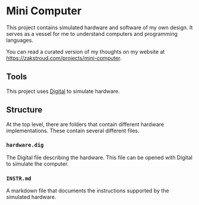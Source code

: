 # Mini Computer
This project contains simulated hardware and software of my own design. It serves as a vessel for me to understand
computers and programming languages.

You can read a curated version of my thoughts on my website at https://zakstroud.com/projects/mini-computer.

## Tools
This project uses [Digital](https://github.com/hneemann/Digital) to simulate hardware.

## Structure
At the top level, there are folders that contain different hardware implementations. These contain several different
files.

### `hardware.dig`
The Digital file describing the hardware. This file can be opened with Digital to simulate the computer.

### `INSTR.md`
A markdown file that documents the instructions supported by the simulated hardware.

